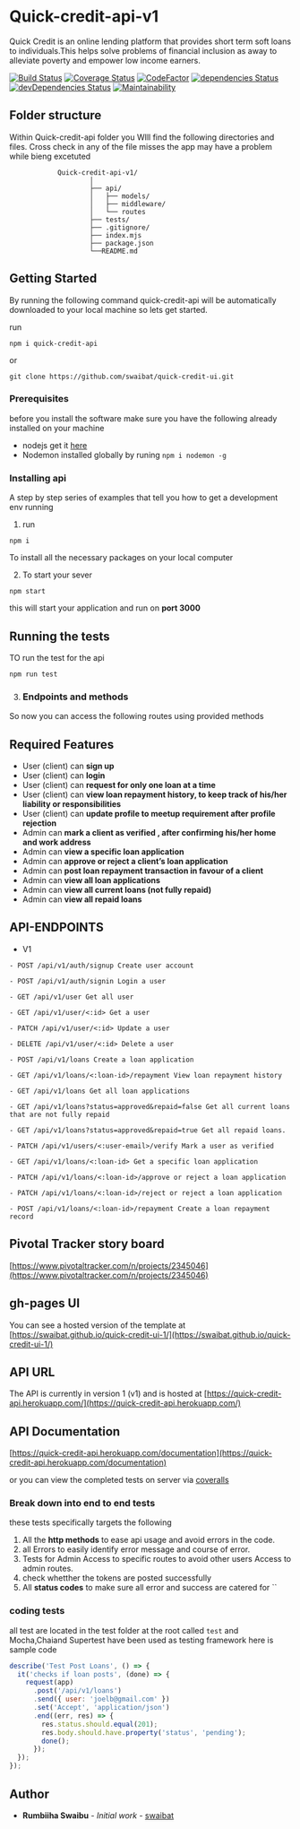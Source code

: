 # Quick-credit-api-v1
Quick Credit is an online lending platform that provides short term soft loans to individuals.This helps solve problems of financial inclusion as away to alleviate poverty and empower low income earners. 

[![Build Status](https://travis-ci.org/swaibat/Quick-credit-api-v1.svg?branch=develop)](https://travis-ci.org/swaibat/Quick-credit-api-v1)
[![Coverage Status](https://coveralls.io/repos/github/swaibat/Quick-credit-api-v1/badge.svg?branch=develop)](https://coveralls.io/github/swaibat/Quick-credit-api-v1?branch=develop)
[![CodeFactor](https://www.codefactor.io/repository/github/swaibat/quick-credit-api-v1/badge)](https://www.codefactor.io/repository/github/swaibat/quick-credit-api-v1)
[![dependencies Status](https://david-dm.org/swaibat/Quick-credit-api-v1/status.svg)](https://david-dm.org/swaibat/Quick-credit-api-v1)
[![devDependencies Status](https://david-dm.org/swaibat/Quick-credit-api-v1/dev-status.svg)](https://david-dm.org/swaibat/Quick-credit-api-v1?type=dev)
[![Maintainability](https://api.codeclimate.com/v1/badges/554af8de13a28038f471/maintainability)](https://codeclimate.com/github/swaibat/Quick-credit-api-v1/maintainability)
## Folder structure
Within Quick-credit-api folder you WIll find the following directories and files. Cross check in any of the file misses the app may have a problem while bieng excetuted

```
            Quick-credit-api-v1/
                    │
                    ├── api/
                    │   ├── models/
                    │   ├── middleware/
                    │   └── routes
                    ├── tests/
                    ├── .gitignore/
                    ├── index.mjs
                    ├── package.json
                    └──README.md
```
## Getting Started
By running the following command quick-credit-api will be automatically downloaded to your local machine so lets get started.

run 
```
npm i quick-credit-api 
```
or

```
git clone https://github.com/swaibat/quick-credit-ui.git
```
### Prerequisites

before you install the software make sure you have the following already installed on your machine

- nodejs get it [here](https://nodejs.org)
- Nodemon installed globally by runing `npm i nodemon -g`


### Installing api

A step by step series of examples that tell you how to get a development env running
1. run
```
npm i 
```
To install all the necessary packages on your local computer

2. To start your sever
```
npm start
```
this will start your application and run on **port 3000**

## Running the tests

TO run the test for the api 
```
npm run test 
```
3. ### Endpoints and methods

So now you can access the following routes using provided methods
## Required Features

- User (client) can **sign up**
- User (client) can **login**
- User (client) can **request for only one loan at a time**
- User (client) can **view loan repayment history, to keep track of his/her liability or responsibilities**
- User (client) can **update profile to meetup requirement after profile rejection**
- Admin can **mark a client as verified , after confirming his/her home and work address**
- Admin can **view a specific loan application**
- Admin can **approve or reject a client’s loan application**
- Admin can **post loan repayment transaction in favour of a client**
- Admin can **view all loan applications**
- Admin can **view all current loans (not fully repaid)**
- Admin can **view all repaid loans**

## API-ENDPOINTS

- V1

`- POST /api/v1/auth/signup Create user account`

`- POST /api/v1/auth/signin Login a user`

`- GET /api/v1/user Get all user`

`- GET /api/v1/user/<:id> Get a user`

`- PATCH /api/v1/user/<:id> Update a user`

`- DELETE /api/v1/user/<:id> Delete a user`

`- POST /api/v1/loans Create a loan application`

`- GET /api/v1/loans/<:loan-id>/repayment View loan repayment history`

`- GET /api/v1/loans Get all loan applications`

`- GET /api/v1/loans?status=approved&repaid=false Get all current loans that are not fully repaid`

`- GET /api/v1/loans?status=approved&repaid=true Get all repaid loans.`

`- PATCH /api/v1/users/<:user-email>/verify Mark a user as verified`

`- GET /api/v1/loans/<:loan-id> Get a specific loan application`

`- PATCH /api/v1/loans/<:loan-id>/approve or reject a loan application`

`- PATCH /api/v1/loans/<:loan-id>/reject or reject a loan application`

`- POST /api/v1/loans/<:loan-id>/repayment Create a loan repayment record`


## Pivotal Tracker story board

[https://www.pivotaltracker.com/n/projects/2345046](https://www.pivotaltracker.com/n/projects/2345046)

## gh-pages UI

You can see a hosted version of the template at [https://swaibat.github.io/quick-credit-ui-1/](https://swaibat.github.io/quick-credit-ui-1/)

## API URL

The API is currently in version 1 (v1) and is hosted at
[https://quick-credit-api.herokuapp.com/](https://quick-credit-api.herokuapp.com/)

## API Documentation

[https://quick-credit-api.herokuapp.com/documentation](https://quick-credit-api.herokuapp.com/documentation)



or you can view the completed tests on server via [coveralls](https://coveralls.io/github/swaibat/Quick-credit-api-v1?branch=develop)

### Break down into end to end tests

these tests specifically targets the following
1. All the **http methods** to ease api usage and avoid errors in the code.
2. all Errors to easily identify error message and course of error.
3. Tests for Admin Access to specific routes to avoid other users Access to admin routes.
4. check whetther the tokens are posted successfully
5. All **status codes** to make sure all error and success are catered for
``

### coding  tests

all test are located in the test folder at the root called `test` and Mocha,Chaiand Supertest have been used as testing framework
here is sample code
```javascript
describe('Test Post Loans', () => {
  it('checks if loan posts', (done) => {
    request(app)
      .post('/api/v1/loans')
      .send({ user: 'joelb@gmail.com' })
      .set('Accept', 'application/json')
      .end((err, res) => {
        res.status.should.equal(201);
        res.body.should.have.property('status', 'pending');
        done();
      });
  });
});
```

## Author

* **Rumbiiha Swaibu** - *Initial work* - [swaibat](https://github.com/swaibat)
